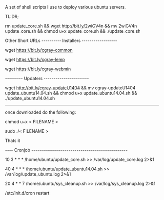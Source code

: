 A set of shell scripts I use to deploy various ubuntu servers.

TL:DR;

rm update_core.sh && wget http://bit.ly/2wiGV4n && mv 2wiGV4n update_core.sh && chmod u+x update_core.sh && ./update_core.sh


Other Short URLs
---------- Installers ------------------

wget https://bit.ly/cgray-common

wget https://bit.ly/cgray-lemp

wget https://bit.ly/cgray-webmin

--------- Updaters -----------------------

wget http://bit.ly/cgray-updateU1404  && mv cgray-updateU1404 update_ubuntu14.04.sh  && chmod u+x update_ubuntu14.04.sh && ./update_ubuntu14.04.sh

------------------------------------------
once downloaded do the following:

chmod u+x < FILENAME >

sudo ./< FILENAME >


Thats it

----  Cronjob -------------------------------------------------

10 3 * * * /home/ubuntu/update_core.sh >> /var/log/update_core.log 2>&1

40 4 * * * /home/ubuntu/update_ubuntu14.04.sh >> /var/log/update_ubuntu.log 2>&1

20 4 * * 7 /home/ubuntu/sys_cleanup.sh >> /var/log/sys_cleanup.log 2>&1

/etc/init.d/cron restart
